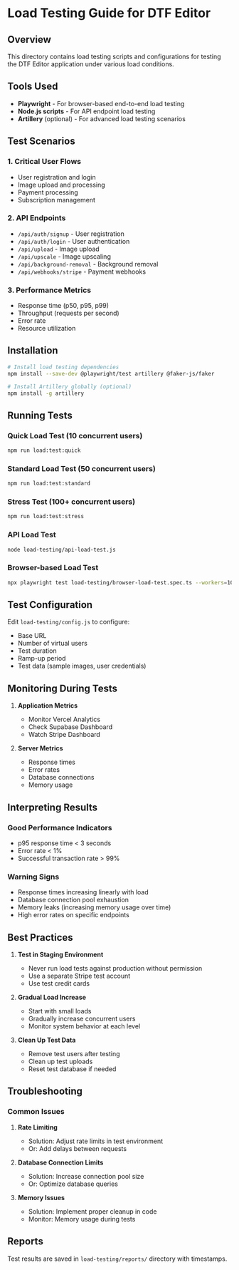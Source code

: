 # Load Testing Guide for DTF Editor

## Overview
This directory contains load testing scripts and configurations for testing the DTF Editor application under various load conditions.

## Tools Used
- **Playwright** - For browser-based end-to-end load testing
- **Node.js scripts** - For API endpoint load testing
- **Artillery** (optional) - For advanced load testing scenarios

## Test Scenarios

### 1. Critical User Flows
- User registration and login
- Image upload and processing
- Payment processing
- Subscription management

### 2. API Endpoints
- `/api/auth/signup` - User registration
- `/api/auth/login` - User authentication
- `/api/upload` - Image upload
- `/api/upscale` - Image upscaling
- `/api/background-removal` - Background removal
- `/api/webhooks/stripe` - Payment webhooks

### 3. Performance Metrics
- Response time (p50, p95, p99)
- Throughput (requests per second)
- Error rate
- Resource utilization

## Installation

```bash
# Install load testing dependencies
npm install --save-dev @playwright/test artillery @faker-js/faker

# Install Artillery globally (optional)
npm install -g artillery
```

## Running Tests

### Quick Load Test (10 concurrent users)
```bash
npm run load:test:quick
```

### Standard Load Test (50 concurrent users)
```bash
npm run load:test:standard
```

### Stress Test (100+ concurrent users)
```bash
npm run load:test:stress
```

### API Load Test
```bash
node load-testing/api-load-test.js
```

### Browser-based Load Test
```bash
npx playwright test load-testing/browser-load-test.spec.ts --workers=10
```

## Test Configuration

Edit `load-testing/config.js` to configure:
- Base URL
- Number of virtual users
- Test duration
- Ramp-up period
- Test data (sample images, user credentials)

## Monitoring During Tests

1. **Application Metrics**
   - Monitor Vercel Analytics
   - Check Supabase Dashboard
   - Watch Stripe Dashboard

2. **Server Metrics**
   - Response times
   - Error rates
   - Database connections
   - Memory usage

## Interpreting Results

### Good Performance Indicators
- p95 response time < 3 seconds
- Error rate < 1%
- Successful transaction rate > 99%

### Warning Signs
- Response times increasing linearly with load
- Database connection pool exhaustion
- Memory leaks (increasing memory usage over time)
- High error rates on specific endpoints

## Best Practices

1. **Test in Staging Environment**
   - Never run load tests against production without permission
   - Use a separate Stripe test account
   - Use test credit cards

2. **Gradual Load Increase**
   - Start with small loads
   - Gradually increase concurrent users
   - Monitor system behavior at each level

3. **Clean Up Test Data**
   - Remove test users after testing
   - Clean up test uploads
   - Reset test database if needed

## Troubleshooting

### Common Issues

1. **Rate Limiting**
   - Solution: Adjust rate limits in test environment
   - Or: Add delays between requests

2. **Database Connection Limits**
   - Solution: Increase connection pool size
   - Or: Optimize database queries

3. **Memory Issues**
   - Solution: Implement proper cleanup in code
   - Monitor: Memory usage during tests

## Reports

Test results are saved in `load-testing/reports/` directory with timestamps.